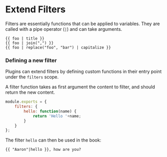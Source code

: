 # Extend Filters

Filters are essentially functions that can be applied to variables. They are called with a pipe operator (`|`) and can take arguments.

```
{{ foo | title }}
{{ foo | join(",") }}
{{ foo | replace("foo", "bar") | capitalize }}
```

### Defining a new filter

Plugins can extend filters by defining custom functions in their entry point under the `filters` scope.

A filter function takes as first argument the content to filter, and should return the new content.

```js
module.exports = {
    filters: {
        hello: function(name) {
            return 'Hello '+name;
        }
    }
};
```

The filter `hello` can then be used in the book:

```
{{ "Aaron"|hello }}, how are you?
```
